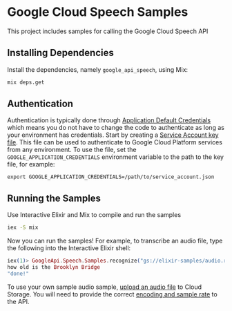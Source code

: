 # Google Cloud Speech Samples

This project includes samples for calling the Google Cloud Speech API

## Installing Dependencies

Install the dependencies, namely `google_api_speech`, using Mix:

```sh
mix deps.get
```

## Authentication

Authentication is typically done through [Application Default Credentials][adc]
which means you do not have to change the code to authenticate as long as
your environment has credentials. Start by creating a
[Service Account key file][service_account_key_file]. This file can be used to
authenticate to Google Cloud Platform services from any environment. To use
the file, set the `GOOGLE_APPLICATION_CREDENTIALS` environment variable to
the path to the key file, for example:

    export GOOGLE_APPLICATION_CREDENTIALS=/path/to/service_account.json

## Running the Samples

Use Interactive Elixir and Mix to compile and run the samples

```sh
iex -S mix
```

Now you can run the samples! For example, to transcribe an audio file, type the
following into the Interactive Elixir shell:

```ex
iex(1)> GoogleApi.Speech.Samples.recognize("gs://elixir-samples/audio.raw", :LINEAR16, 16000)
how old is the Brooklyn Bridge
"done!"
```

To use your own sample audio sample, [upload an audio file][gcs_upload] to Cloud
Storage. You will need to provide the correct
[encoding and sample rate][encoding_sample_rate] to the API.

[adc]: https://cloud.google.com/docs/authentication#getting_credentials_for_server-centric_flow
[service_account_key_file]: https://developers.google.com/identity/protocols/OAuth2ServiceAccount#creatinganaccount
[gcs_upload]: https://cloud.google.com/storage/docs/object-basics
[encoding_sample_rate]: https://cloud.google.com/speech/docs/encoding
